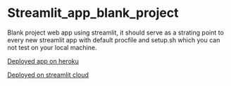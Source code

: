 # Streamlit_app_blank_project
Blank project web app using streamlit, it should serve as a strating point to every new streamlit app with default procfile and setup.sh which you can not test on your local machine.

[Deployed app on heroku](https://streamlit-blank-project.herokuapp.com/)

[Deployed on streamlit cloud](https://vlachvojta-streamlit-app-blank-project-app-t0kgeb.streamlitapp.com/)
